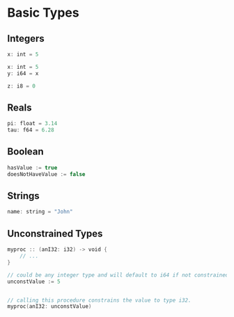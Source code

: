 # Basic Types

## Integers

```swift
x: int = 5
```

```swift
x: int = 5
y: i64 = x
```

```swift
z: i8 = 0
```

## Reals

```swift
pi: float = 3.14
tau: f64 = 6.28
```

## Boolean

```swift
hasValue := true
doesNotHaveValue := false
```

## Strings

```swift
name: string = "John"
```

## Unconstrained Types
```swift hl_lines="6 10"
myproc :: (anI32: i32) -> void {
	// ...
}

// could be any integer type and will default to i64 if not constrained.
unconstValue := 5


// calling this procedure constrains the value to type i32.
myproc(anI32: unconstValue)
```
